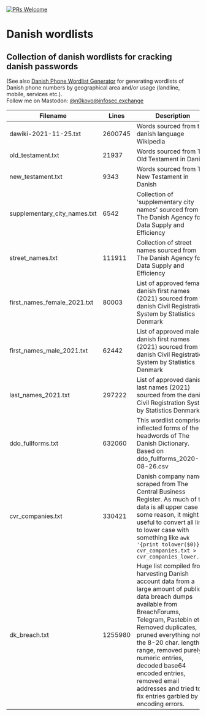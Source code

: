 [![PRs Welcome](https://img.shields.io/badge/PRs-welcome-brightgreen.svg?style=flat-square)](http://makeapullrequest.com)

# Danish wordlists
## Collection of danish wordlists for cracking danish passwords
(See also [Danish Phone Wordlist Generator](https://github.com/narkopolo/danish_phone_wordlist_generator) for generating wordlists of Danish phone numbers by geographical area and/or usage (landline, mobile, services etc.).<br>
Follow me on Mastodon: [@n0kovo@infosec.exchange](https://infosec.exchange/@n0kovo)

Filename  | Lines | Description | Source
------------- | ------------- | ------------- | -------------
dawiki-2021-11-25.txt  |  2600745  |  Words sourced from the danish language Wikipedia  | https://dumps.wikimedia.org/dawiki/20211120/
old_testament.txt   |  21937  |  Words sourced from The Old Testament in Danish  |  https://www.gutenberg.org/cache/epub/2143/pg2143.txt
new_testament.txt  |  9343  |  Words sourced from The New Testament in Danish  |  https://www.gutenberg.org/cache/epub/2143/pg2143.txt
supplementary_city_names.txt  |  6542  |  Collection of 'supplementary city names' sourced from The Danish Agency for Data Supply and Efficiency  |  https://api.dataforsyningen.dk/supplerendebynavne?format=csv
street_names.txt  |  111911  |  Collection of street names sourced from The Danish Agency for Data Supply and Efficiency  |  https://api.dataforsyningen.dk/vejstykker?format=csv
first_names_female_2021.txt  |  80003  |  List of approved female danish first names (2021) sourced from the danish Civil Registration System by Statistics Denmark |  https://www.dst.dk/da/Statistik/emner/borgere/navne
first_names_male_2021.txt  |  62442  |  List of approved male danish first names (2021) sourced from the danish Civil Registration System by Statistics Denmark |  https://www.dst.dk/da/Statistik/emner/borgere/navne
last_names_2021.txt  |  297222  |   List of approved danish last names (2021) sourced from the danish Civil Registration System by Statistics Denmark |  https://www.dst.dk/da/Statistik/emner/borgere/navne
ddo_fullforms.txt  |  632060  |  This wordlist comprises inflected forms of the headwords of The Danish Dictionary. Based on ddo_fullforms_2020-08-26.csv |  https://korpus.dsl.dk/resources/details/ddo-fullforms.html
cvr_companies.txt  |  330421  |  Danish company names scraped from The Central Business Register. As much of the data is all upper case for some reason, it might be useful to convert all lines to lower case with something like `awk '{print tolower($0)}' < cvr_companies.txt > cvr_companies_lower.txt` |  https://datacvr.virk.dk/data/
dk_breach.txt  |  1255980  |  Huge list compiled from harvesting Danish account data from a large amount of public data breach dumps available from BreachForums, Telegram, Pastebin etc. Removed duplicates, pruned everything not in the 8-20 char. length range, removed purely numeric entries, decoded base64 encoded entries, removed email addresses and tried to fix entries garbled by encoding errors.
